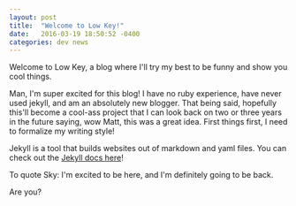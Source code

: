 ```yaml
---
layout: post
title:  "Welcome to Low Key!"
date:   2016-03-19 18:50:52 -0400
categories: dev news
---
```

Welcome to Low Key, a blog where I'll try my best to be funny and show you cool things.

Man, I'm super excited for this blog! I have no ruby experience, have never used jekyll, and am an absolutely new blogger. That being said, hopefully this'll become a cool-ass project that I can look back on two or three years in the future saying, wow Matt, this was a great idea. First things first, I need to formalize my writing style!

Jekyll is a tool that builds websites out of markdown and yaml files. You can check out the [Jekyll docs here](http://jekyllrb.com/docs/home)!

To quote Sky: I'm excited to be here, and I'm definitely going to be back.

Are you?
